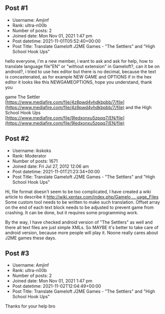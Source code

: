 ## Post #1
- Username: Amjinf
- Rank: ultra-n00b
- Number of posts: 2
- Joined date: Mon Nov 01, 2021 1:47 pm
- Post datetime: 2021-11-01T05:52:40+00:00
- Post Title: Translate Gameloft J2ME Games - "The Settlers" and "High School Hook Ups"

hello everyone, i'm a new member, i want to ask and ask for help, how to translate language file"EN" or "without extension" in Gameloft?, can it be on android?, i tried to use hex editor but there is no decimal, because the text is concastenated, as for example NEW GAME and  OPTIONS if in the hex editor it looks like this NEWGAMEOPTIONS, hope you understand, thank you 

game The Settler [https://www.mediafire.com/file/4z8pwd4vhdkbpbb/7/file](https://www.mediafire.com/file/4z8pwd4vhdkbpbb/7/file) and the High School Hook Ups [https://www.mediafire.com/file/9ledxonxu5zpqq7/EN/file](https://www.mediafire.com/file/9ledxonxu5zpqq7/EN/file)
## Post #2
- Username: ikskoks
- Rank: Moderator
- Number of posts: 1671
- Joined date: Fri Jul 27, 2012 12:06 am
- Post datetime: 2021-11-01T21:23:34+00:00
- Post Title: Translate Gameloft J2ME Games - "The Settlers" and "High School Hook Ups"

Hi, file format doesn't seem to be too complicated, I have created a wiki article to describe it [http://wiki.xentax.com/index.php/Gamelo ... uage_Files](http://wiki.xentax.com/index.php/Gameloft_Language_Files)
Some custom tool needs to be written to make such translation. Offset array on the end of each text block needs to be adjusted to prevent game from crashing. It can be done, but it requires some programming work.


By the way, I have checked android version of "The Settlers" as well and there all text files are just simple XMLs.
So MAYBE it's better to take care of android version, because more people will play it.
Noone really cares about J2ME games these days.
## Post #3
- Username: Amjinf
- Rank: ultra-n00b
- Number of posts: 2
- Joined date: Mon Nov 01, 2021 1:47 pm
- Post datetime: 2021-11-02T12:04:49+00:00
- Post Title: Translate Gameloft J2ME Games - "The Settlers" and "High School Hook Ups"

Thanks for your help bro
